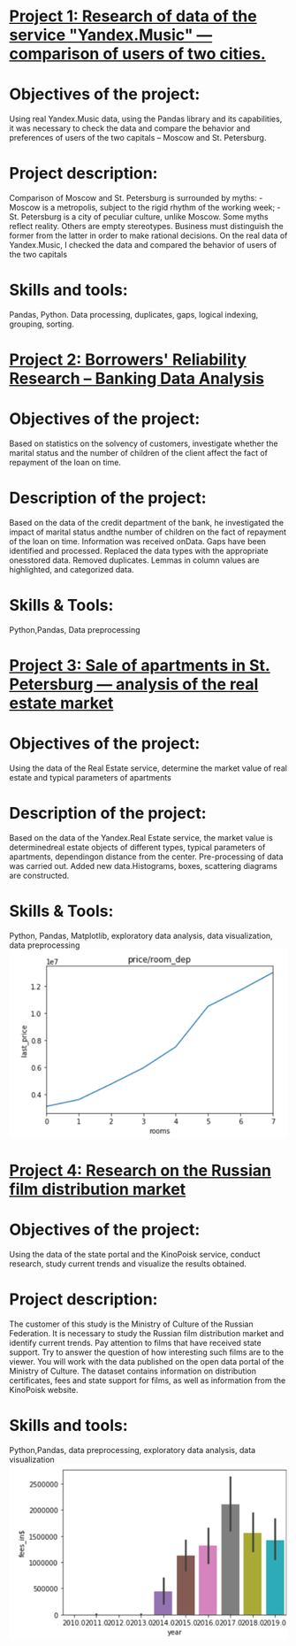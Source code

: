 # [Project 1: Research of data of the service "Yandex.Music" — comparison of users of two cities.](https://github.com/Solomanin/Yandex.Music)
# Objectives of the project: 
 Using real Yandex.Music data, using the Pandas library and its capabilities, it was necessary to check the data and compare the behavior and preferences of users of the two capitals – Moscow and St. Petersburg.
# Project description:  
 Comparison of Moscow and St. Petersburg is surrounded by myths: - Moscow is a metropolis, subject to the rigid rhythm of the working week; - St. Petersburg is a city of peculiar culture, unlike Moscow. Some myths reflect reality. Others are empty stereotypes. Business must distinguish the former from the latter in order to make rational decisions. On the real data of Yandex.Music, I checked the data and compared the behavior of users of the two capitals
# Skills and tools: 
 Pandas, Python.  Data processing, duplicates, gaps, logical indexing, grouping, sorting.
 
 
 

# [Project 2: Borrowers' Reliability Research – Banking Data Analysis](https://github.com/Solomanin/Borrower-reliability-research)
# Objectives of the project: 
 Based on statistics on the solvency of customers, investigate whether the marital status and the number of children of the client affect the fact of repayment of the loan on time.
# Description of the project:
 Based on the data of the credit department of the bank, he investigated the impact of marital status andthe number of children on the fact of repayment of the loan on time. Information was received onData. Gaps have been identified and processed. Replaced the data types with the appropriate onesstored data. Removed duplicates. Lemmas in column values are highlighted, and categorized data.
# Skills & Tools:
 Python,Pandas, Data preprocessing
 
 
# [Project 3: Sale of apartments in St. Petersburg — analysis of the real estate market](https://github.com/Solomanin/Real-estate-sales)
# Objectives of the project: 
 Using the data of the Real Estate service, determine the market value of real estate and typical parameters of apartments
# Description of the project:
 Based on the data of the Yandex.Real Estate service, the market value is determinedreal estate objects of different types, typical parameters of apartments, dependingon distance from the center. Pre-processing of data was carried out. Added new data.Histograms, boxes, scattering diagrams are constructed.
# Skills & Tools: 
 Python, Pandas, Matplotlib, exploratory data analysis, data visualization, data preprocessing
![](/images/real_estate.png)


# [Project 4: Research on the Russian film distribution market](https://github.com/Solomanin/Movie-research)
# Objectives of the project:  
Using the data of the state portal and the KinoPoisk service, conduct research, study current trends and visualize the results obtained.
# Project description: 
 The customer of this study is the Ministry of Culture of the Russian Federation.
It is necessary to study the Russian film distribution market and identify current trends. Pay attention to films that have received state support. Try to answer the question of how interesting such films are to the viewer.
You will work with the data published on the open data portal of the Ministry of Culture. The dataset contains information on distribution certificates, fees and state support for films, as well as information from the KinoPoisk website.
# Skills and tools:  
 Python,Pandas, data preprocessing, exploratory data analysis, data visualization 
 ![](/images/mkrf%20image.png)

                                                                            
 
